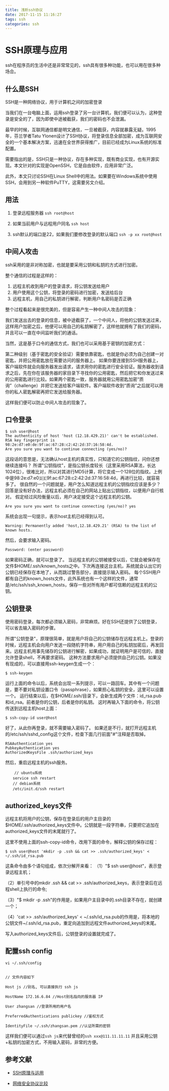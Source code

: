 ```yaml
---
title: 浅析ssh协议
date: 2017-11-15 11:16:27
tags: ssh
categories: ssh
---
```


# SSH原理与应用

ssh在程序员的生活中还是非常常见的，ssh具有很多种功能，也可以用在很多种场合。

## 什么是SSH

SSH是一种网络协议，用于计算机之间的加密登录

当我们在一台电脑上面，运用ssh登录了另一台计算机，我们便可以认为，这种登录是安全的了，因为即使中途被截获，我们的密码也不会泄漏。

最早的时候，互联网通信都是明文通信，一旦被截获，内容就暴露无疑。1995年，芬兰学者Tatu Ylonen设计了SSH协议，将登录信息全部加密，成为互联网安全的一个基本解决方案，迅速在全世界获得推广，目前已经成为Linux系统的标准配置。

需要指出的是，SSH只是一种协议，存在多种实现，既有商业实现，也有开源实现。本文针对的实现是OpenSSH，它是自由软件，应用非常广泛。

此外，本文只讨论SSH在Linux Shell中的用法。如果要在Windows系统中使用SSH，会用到另一种软件PuTTY，这需要另文介绍。

## 用法

1. 登录远程服务器
    ``ssh root@host``

2. 如果当前用户与远程用户同名
    ``ssh host``

3. ssh默认的端口是22，如果我们要修改登录的默认端口
    ``ssh -p xx root@host``    

## 中间人攻击

ssh采用的是非对称加密，也就是要采用公钥和私钥的方式进行加密。

整个通信的过程是这样的：
1. 远程主机收到用户的登录请求，将公钥发送给用户
2. 用户使用这个公钥，将登录的密码进行加密，发送给后台
3. 远程主机，用自己的私钥进行解密，判断用户名密码是否正确

整个过程看起来是很完美的，但是容易产生一种中间人攻击的现象：

我们发送出去的登录的信息，被中途截获了，一个中间人，将他的公钥发送过来，这样用户加密之后，他便可以用自己的私钥解密了，这样他就拥有了我们的密码，并且可以一直在中间监听我们的通话。

当然，这是基于口令的通信方式，我们也可以采用基于密钥的加密方式：

第二种级别（基于密匙的安全验证）需要依靠密匙，也就是你必须为自己创建一对密匙，并把公用密匙放在需要访问的服务器上。 如果你要连接到SSH服务器上，客户端软件就会向服务器发出请求，请求用你的密匙进行安全验证。服务器收到请求之后，先在你在该服务器的家目录下寻找你的公用密匙，然后把它和你发送过来的公用密匙进行比较。如果两个密匙一致，服务器就用公用密匙加密“质询”（challenge）并把它发送给客户端软件。客户端软件收到“质询”之后就可以用你的私人密匙解密再把它发送给服务器。

这样我们便可以防止中间人攻击的现象了。


## 口令登录

```
$ ssh user@host
The authenticity of host 'host (12.18.429.21)' can't be established.
RSA key fingerprint is 98:2e:d7:e0:de:9f:ac:67:28:c2:42:2d:37:16:58:4d.
Are you sure you want to continue connecting (yes/no)?
```
这段话的意思是，无法确认host主机的真实性，只知道它的公钥指纹，问你还想继续连接吗？
所谓"公钥指纹"，是指公钥长度较长（这里采用RSA算法，长达1024位），很难比对，所以对其进行MD5计算，将它变成一个128位的指纹。上例中是98:2e:d7:e0:de:9f:ac:67:28:c2:42:2d:37:16:58:4d，再进行比较，就容易多了。
很自然的一个问题就是，用户怎么知道远程主机的公钥指纹应该是多少？回答是没有好办法，远程主机必须在自己的网站上贴出公钥指纹，以便用户自行核对。
假定经过风险衡量以后，用户决定接受这个远程主机的公钥。

```
Are you sure you want to continue connecting (yes/no)? yes
```
系统会出现一句提示，表示host主机已经得到认可。
```
Warning: Permanently added 'host,12.18.429.21' (RSA) to the list of known hosts.
```
然后，会要求输入密码。
```
Password: (enter password)
```
如果密码正确，就可以登录了。
当远程主机的公钥被接受以后，它就会被保存在文件$HOME/.ssh/known_hosts之中。下次再连接这台主机，系统就会认出它的公钥已经保存在本地了，从而跳过警告部分，直接提示输入密码。
每个SSH用户都有自己的known_hosts文件，此外系统也有一个这样的文件，通常是/etc/ssh/ssh_known_hosts，保存一些对所有用户都可信赖的远程主机的公钥。



## 公钥登录

使用密码登录，每次都必须输入密码，非常麻烦。好在SSH还提供了公钥登录，可以省去输入密码的步骤。

所谓"公钥登录"，原理很简单，就是用户将自己的公钥储存在远程主机上。登录的时候，远程主机会向用户发送一段随机字符串，用户用自己的私钥加密后，再发回来。远程主机用事先储存的公钥进行解密，如果成功，就证明用户是可信的，直接允许登录shell，不再要求密码。
这种方法要求用户必须提供自己的公钥。如果没有现成的，可以直接用ssh-keygen生成一个：

```
$ ssh-keygen
```

运行上面的命令以后，系统会出现一系列提示，可以一路回车。其中有一个问题是，要不要对私钥设置口令（passphrase），如果担心私钥的安全，这里可以设置一个。
运行结束以后，在$HOME/.ssh/目录下，会新生成两个文件：id_rsa.pub和id_rsa。前者是你的公钥，后者是你的私钥。
这时再输入下面的命令，将公钥传送到远程主机host上面：

```
$ ssh-copy-id user@host
```

好了，从此你再登录，就不需要输入密码了。
如果还是不行，就打开远程主机的/etc/ssh/sshd_config这个文件，检查下面几行前面"#"注释是否取掉。

```
RSAAuthentication yes
PubkeyAuthentication yes
AuthorizedKeysFile .ssh/authorized_keys
```

然后，重启远程主机的ssh服务。

```
    // ubuntu系统
　　service ssh restart
　　// debian系统
　　/etc/init.d/ssh restart
```

## authorized_keys文件

远程主机将用户的公钥，保存在登录后的用户主目录的$HOME/.ssh/authorized_keys文件中。公钥就是一段字符串，只要把它追加在authorized_keys文件的末尾就行了。

这里不使用上面的ssh-copy-id命令，改用下面的命令，解释公钥的保存过程：

```
$ ssh user@host 'mkdir -p .ssh && cat >> .ssh/authorized_keys' < ~/.ssh/id_rsa.pub
```

这条命令由多个语句组成，依次分解开来看：
（1）"$ ssh user@host"，表示登录远程主机；

（2）单引号中的mkdir .ssh && cat >> .ssh/authorized_keys，表示登录后在远程shell上执行的命令;

（3）"$ mkdir -p .ssh"的作用是，如果用户主目录中的.ssh目录不存在，就创建一个；

（4）'cat >> .ssh/authorized_keys' < ~/.ssh/id_rsa.pub的作用是，将本地的公钥文件~/.ssh/id_rsa.pub，重定向追加到远程文件authorized_keys的末尾。

写入authorized_keys文件后，公钥登录的设置就完成了。

## 配置ssh config

```
vi ~/.ssh/config


// 文件内容如下

Host js //别名, 可以直接执行 ssh js

HostName 172.16.6.84 //Host别名指向的服务器 IP

User zhangsan //登录所用的用户名

PreferredAuthentications publickey //鉴权方式

IdentityFile ~/.ssh/zhangsan.pem //认证所需的密钥
```
这样我们便可以通过``ssh js``来代替曾经的``ssh xxx@111.11.11.11``
并且采用公钥+私钥的加密方式，不用输入密码，非常的方便。


## 参考文献

- [SSH原理与运用](http://www.ruanyifeng.com/blog/2011/12/ssh_remote_login.html)

- [网络安全协议比较](http://blog.csdn.net/shizhixin/article/details/42459265)

